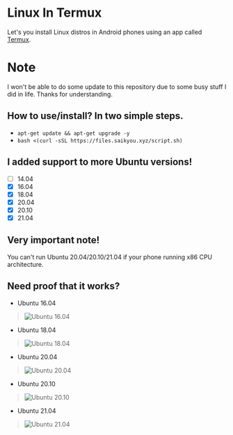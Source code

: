 # Linux In Termux
Let's you install Linux distros in Android phones using an app called [Termux](https://f-droid.org/repo/com.termux_114.apk).

# Note
I won't be able to do some update to this repository due to some busy stuff I did in life. Thanks for understanding.

## How to use/install? In two simple steps.
- `apt-get update && apt-get upgrade -y`
- `bash <(curl -sSL https://files.saikyou.xyz/script.sh)` 

## I added support to more Ubuntu versions!
- [ ] 14.04
- [x] 16.04
- [x] 18.04
- [x] 20.04
- [x] 20.10
- [x] 21.04

## Very important note!
You can't run Ubuntu 20.04/20.10/21.04 if your phone running x86 CPU architecture.

## Need proof that it works?
- Ubuntu 16.04
> ![Ubuntu 16.04](https://github.com/Kwafuri/ubuntu-termux/blob/cc6da3277a8b088cd436ef478f6cf606b263465b/proof/ubuntu-16.04-proof.png)

- Ubuntu 18.04
> ![Ubuntu 18.04](https://github.com/Kwafuri/ubuntu-termux/blob/cc6da3277a8b088cd436ef478f6cf606b263465b/proof/ubuntu-18.04-proof.png)

- Ubuntu 20.04
> ![Ubuntu 20.04](https://github.com/Kwafuri/ubuntu-termux/blob/cc6da3277a8b088cd436ef478f6cf606b263465b/proof/ubuntu-20.04-proof.png)

- Ubuntu 20.10
> ![Ubuntu 20.10](https://github.com/Kwafuri/ubuntu-termux/blob/cc6da3277a8b088cd436ef478f6cf606b263465b/proof/ubuntu-20.10-proof.png)

- Ubuntu 21.04
> ![Ubuntu 21.04](https://github.com/Kwafuri/ubuntu-termux/blob/cc6da3277a8b088cd436ef478f6cf606b263465b/proof/ubuntu-21.04-proof.png)
